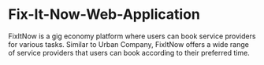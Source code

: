 # Fix-It-Now-Web-Application
FixItNow is a gig economy platform where users can book service providers for various tasks. Similar to Urban Company, FixItNow offers a wide range of service providers that users can book according to their preferred time.
